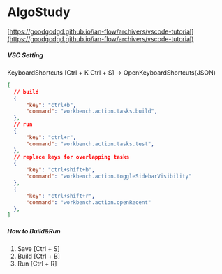 # AlgoStudy



[https://goodgodgd.github.io/ian-flow/archivers/vscode-tutorial](https://goodgodgd.github.io/ian-flow/archivers/vscode-tutorial)

##### VSC Setting

KeyboardShortcuts [Ctrl + K Ctrl + S] ->  OpenKeyboardShortcuts(JSON)

```json
[
  // build
  {
      "key": "ctrl+b",
      "command": "workbench.action.tasks.build", 
  },
  // run
  {
      "key": "ctrl+r",
      "command": "workbench.action.tasks.test", 
  },
  // replace keys for overlapping tasks
  {
      "key": "ctrl+shift+b",
      "command": "workbench.action.toggleSidebarVisibility"
  },
  {
      "key": "ctrl+shift+r",
      "command": "workbench.action.openRecent"
  },
]
```



##### How to Build&Run

1. Save [Ctrl + S]
2. Build [Ctrl + B]
3. Run [Ctrl + R]